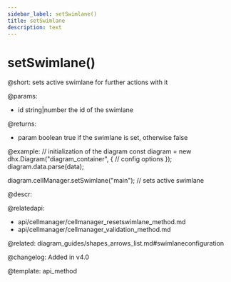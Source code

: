 ```yaml
---
sidebar_label: setSwimlane()
title: setSwimlane
description: text
---
```


# setSwimlane()

@short: sets active swimlane for further actions with it

@params:
- id    string|number       the id of the swimlane

@returns:
- param     boolean     true if the swimlane is set, otherwise false

@example:
// initialization of the diagram
const diagram = new dhx.Diagram("diagram_container", {
    // config options
});
diagram.data.parse(data);

diagram.cellManager.setSwimlane("main"); // sets active swimlane

@descr:

@relatedapi:
- api/cellmanager/cellmanager_resetswimlane_method.md
- api/cellmanager/cellmanager_validation_method.md

@related: diagram_guides/shapes_arrows_list.md#swimlaneconfiguration

@changelog:
Added in v4.0

@template: api_method
